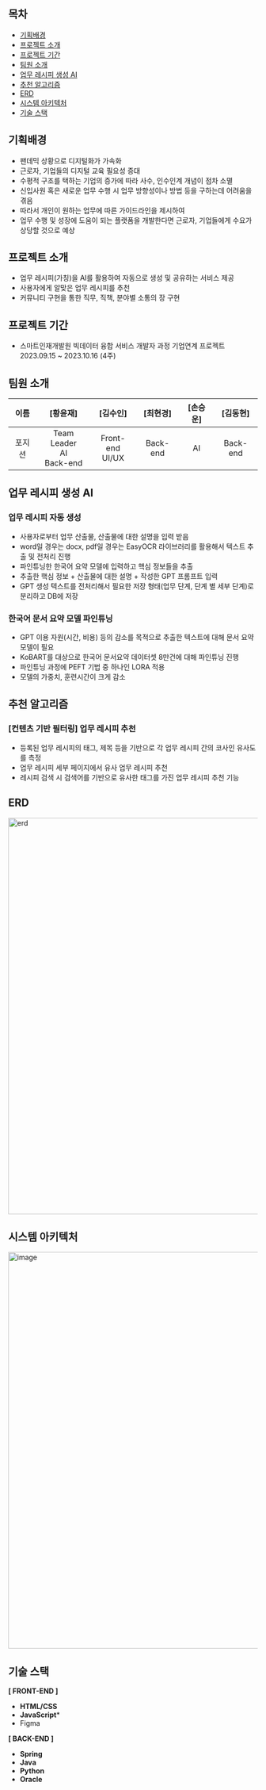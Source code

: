 ## 목차
- [기획배경](#기획배경)
- [프로젝트 소개](#프로젝트-소개)
- [프로젝트 기간](#프로젝트-기간)
- [팀원 소개](#팀원-소개)
- [업무 레시피 생성 AI](#업무-레시피-자동-생성-AI)
- [추천 알고리즘](#추천-알고리즘)
- [ERD](#erd)
- [시스템 아키텍처](#시스템-아키텍처)
- [기술 스택](#기술-스택)

## 기획배경

- 팬데믹 상황으로 디지털화가 가속화
- 근로자, 기업들의 디지털 교육 필요성 증대
- 수평적 구조를 택하는 기업의 증가에 따라 사수, 인수인계 개념이 점차 소멸
- 신입사원 혹은 새로운 업무 수행 시 업무 방향성이나 방법 등을 구하는데 어려움을 겪음
- 따라서 개인이 원하는 업무에 따른 가이드라인을 제시하여 
- 업무 수행 및 성장에 도움이 되는 플랫폼을 개발한다면 근로자, 기업들에게 수요가 상당할 것으로 예상

## 프로젝트 소개

- 업무 레시피(가칭)을 AI를 활용하여 자동으로 생성 및 공유하는 서비스 제공
- 사용자에게 알맞은 업무 레시피를 추천
- 커뮤니티 구현을 통한 직무, 직책, 분야별 소통의 장 구현

## 프로젝트 기간

- 스마트인재개발원 빅데이터 융합 서비스 개발자 과정 기업연계 프로젝트 2023.09.15 ~ 2023.10.16 (4주)

## 팀원 소개

|   이름   |     [황윤재]         |     [김수인]     |     [최현경]     |     [손승운]     |     [김동현]     |
| :------------: | :----------: | :----------: | :----------: | :----------: | :----------: |
|  포지션  |                 Team Leader<br/>AI<br/>Back-end                 |         Front-end<br/>UI/UX          |         Back-end          |            AI            | Back-end | 

## 업무 레시피 생성 AI

### 업무 레시피 자동 생성

   - 사용자로부터 업무 산출물, 산출물에 대한 설명을 입력 받음
   - word일 경우는 docx, pdf일 경우는 EasyOCR 라이브러리를 활용해서 텍스트 추출 및 전처리 진행
   - 파인튜닝한 한국어 요약 모델에 입력하고 핵심 정보들을 추출
   - 추출한 핵심 정보 + 산출물에 대한 설명 + 작성한 GPT 프롬프트 입력
   - GPT 생성 텍스트를 전처리해서 필요한 저장 형태(업무 단계, 단계 별 세부 단계)로 분리하고 DB에 저장

### 한국어 문서 요약 모델 파인튜닝
   
   - GPT 이용 자원(시간, 비용) 등의 감소를 목적으로 추출한 텍스트에 대해 문서 요약 모델이 필요
   - KoBART를 대상으로 한국어 문서요약 데이터셋 8만건에 대해 파인튜닝 진행
   - 파인튜닝 과정에 PEFT 기법 중 하나인 LORA 적용
   - 모델의 가중치, 훈련시간이 크게 감소

## 추천 알고리즘

### [컨텐츠 기반 필터링] 업무 레시피 추천

   - 등록된 업무 레시피의 태그, 제목 등을 기반으로 각 업무 레시피 간의 코사인 유사도를 측정
   - 업무 레시피 세부 페이지에서 유사 업무 레시피 추천
   - 레시피 검색 시 검색어를 기반으로 유사한 태그를 가진 업무 레시피 추천 기능


   
## ERD
<img width="800" alt="erd" src="https://github.com/thstmddns/NaturalProject/assets/100403436/6cf94128-ca3a-4c5f-9bf0-b0d6145056ed">

## 시스템 아키텍처
<img width="800" alt="image" src="https://github.com/thstmddns/NaturalProject/assets/97589704/552ce676-98fe-4638-9e8a-c98775fac987">

## 기술 스택

**[ FRONT-END ]**

- **HTML/CSS**
- **JavaScript***
- Figma

**[ BACK-END ]**

- **Spring**
- **Java**
- **Python**
- **Oracle**

